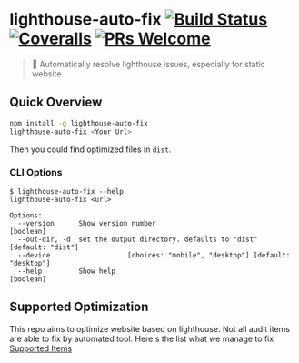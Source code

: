 # lighthouse-auto-fix [![Build Status](https://travis-ci.com/fedeoo/lighthouse-auto-fix.svg?branch=master)](https://travis-ci.com/fedeoo/lighthouse-auto-fix) [![Coveralls](https://img.shields.io/coveralls/fedeoo/lighthouse-auto-fix.svg)](https://coveralls.io/github/fedeoo/lighthouse-auto-fix) [![PRs Welcome](https://img.shields.io/badge/PRs-Welcome-brightgreen.svg)](https://github.com/fedeoo/lighthouse-auto-fix/pulls)
> 🚀 Automatically resolve lighthouse issues, especially for static website. 

## Quick Overview

```sh
npm install -g lighthouse-auto-fix
lighthouse-auto-fix <Your Url>
```
Then you could find optimized files in `dist`.

### CLI Options
```
$ lighthouse-auto-fix --help
lighthouse-auto-fix <url>

Options:
  --version      Show version number                                   [boolean]
  --out-dir, -d  set the output directory. defaults to "dist"  [default: "dist"]
  --device                   [choices: "mobile", "desktop"] [default: "desktop"]
  --help         Show help                                             [boolean]
```

## Supported Optimization
This repo aims to optimize website based on lighthouse. 
Not all audit items are able to fix by automated tool. Here's the list what we manage to fix [Supported Items](/docs/supported-audit-items.md) 
